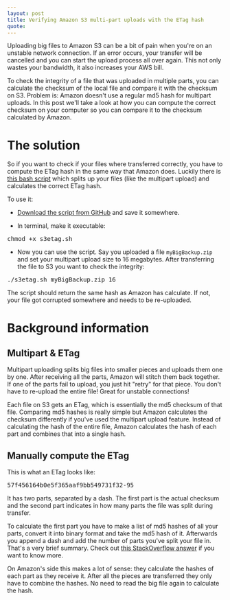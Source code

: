 ```yaml
---
layout: post
title: Verifying Amazon S3 multi-part uploads with the ETag hash
quote: 
---
```


Uploading big files to Amazon S3 can be a bit of pain when you're on an unstable network connection. If an error occurs, your transfer will be cancelled and you can start the upload process all over again. This not only wastes your bandwidth, it also increases your AWS bill.

To check the integrity of a file that was uploaded in multiple parts, you can calculate the checksum of the local file and compare it with the checksum on S3. Problem is: Amazon doesn't use a regular md5 hash for multipart uploads. In this post we'll take a look at how you can compute the correct checksum on your computer so you can compare it to the checksum calculated by Amazon.

<!--more-->

# The solution
So if you want to check if your files where transferred correctly, you have to compute the ETag hash in the same way that Amazon does. Luckily there is [this bash script](https://gist.github.com/emersonf/7413337) which splits up your files (like the multipart upload) and calculates the correct ETag hash.

To use it:

  * [Download the script from GitHub](https://gist.github.com/emersonf/7413337) and save it somewhere.

  * In terminal, make it executable:
<pre>
chmod +x s3etag.sh
</pre>

  * Now you can use the script. Say you uploaded a file ``myBigBackup.zip`` and set your multipart upload size to 16 megabytes. After transferring the file to S3 you want to check the integrity:
<pre>
./s3etag.sh myBigBackup.zip 16
</pre>

The script should return the same hash as Amazon has calculate. If not, your file got corrupted somewhere and needs to be re-uploaded.

# Background information
## Multipart & ETag
Multipart uploading splits big files into smaller pieces and uploads them one by one. After receiving all the parts, Amazon will stitch them back together. If one of the parts fail to upload, you just hit "retry" for that piece. You don't have to re-upload the entire file! Great for unstable connections!

Each file on S3 gets an ETag, which is essentially the md5 checksum of that file. Comparing md5 hashes is really simple but Amazon calculates the checksum differently if you've used the multipart upload feature. Instead of calculating the hash of the entire file, Amazon calculates the hash of each part and combines that into a single hash.

## Manually compute the ETag
This is what an ETag looks like:

<pre>57f456164b0e5f365aaf9bb549731f32-95</pre>

It has two parts, separated by a dash. The first part is the actual checksum and the second part indicates in how many parts the file was split during transfer.

To calculate the first part you have to make a list of md5 hashes of all your parts, convert it into binary format and take the md5 hash of it. Afterwards you append a dash and add the number of parts you've split your file in. That's a very brief summary. Check out [this StackOverflow answer](http://stackoverflow.com/questions/12186993/what-is-the-algorithm-to-compute-the-amazon-s3-etag-for-a-file-larger-than-5gb#answer-19896823) if you want to know more.

On Amazon's side this makes a lot of sense: they calculate the hashes of each part as they receive it. After all the pieces are transferred they only have to combine the hashes. No need to read the big file again to calculate the hash.

